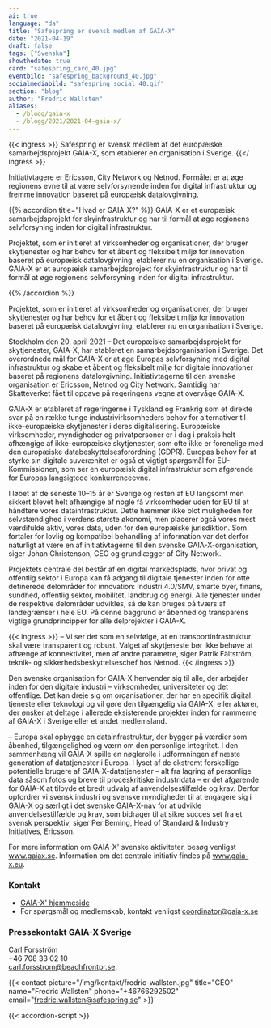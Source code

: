 ```yaml
---
ai: true
language: "da"
title: "Safespring er svensk medlem af GAIA-X"
date: "2021-04-19"
draft: false
tags: ["Svenska"]
showthedate: true
card: "safespring_card_40.jpg"
eventbild: "safespring_background_40.jpg"
socialmediabild: "safespring_social_40.gif"
section: "blog"
author: "Fredric Wallsten"
aliases:
  - /blogg/gaia-x
  - /blogg/2021/2021-04-gaia-x/
---
```

{{< ingress >}}
Safespring er svensk medlem af det europæiske samarbejdsprojekt GAIA-X, som etablerer en organisation i Sverige.
{{</ ingress >}}

Initiativtagere er Ericsson, City Network og Netnod. Formålet er at øge regionens evne til at være selvforsynende inden for digital infrastruktur og fremme innovation baseret på europæisk datalovgivning.

{{% accordion title="Hvad er GAIA-X?" %}}
GAIA-X er et europæisk samarbejdsprojekt for skyinfrastruktur og har til formål at øge regionens selvforsyning inden for digital infrastruktur.

Projektet, som er initieret af virksomheder og organisationer, der bruger skytjenester og har behov for et åbent og fleksibelt miljø for innovation baseret på europæisk datalovgivning, etablerer nu en organisation i Sverige.
GAIA-X er et europæisk samarbejdsprojekt for skyinfrastruktur og har til formål at øge regionens selvforsyning inden for digital infrastruktur.

{{% /accordion %}}

Projektet, som er initieret af virksomheder og organisationer, der bruger skytjenester og har behov for et åbent og fleksibelt miljø for innovation baseret på europæisk datalovgivning, etablerer nu en organisation i Sverige.

Stockholm den 20. april 2021 – Det europæiske samarbejdsprojekt for skytjenester, GAIA-X, har etableret en samarbejdsorganisation i Sverige. Det overordnede mål for GAIA-X er at øge Europas selvforsyning med digital infrastruktur og skabe et åbent og fleksibelt miljø for digitale innovationer baseret på regionens datalovgivning. Initiativtagerne til den svenske organisation er Ericsson, Netnod og City Network. Samtidig har Skatteverket fået til opgave på regeringens vegne at overvåge GAIA-X.

GAIA-X er etableret af regeringerne i Tyskland og Frankrig som et direkte svar på en række tunge industrivirksomheders behov for alternativer til ikke-europæiske skytjenester i deres digitalisering. Europæiske virksomheder, myndigheder og privatpersoner er i dag i praksis helt afhængige af ikke-europæiske skytjenester, som ofte ikke er forenelige med den europæiske databeskyttelsesforordning (GDPR). Europas behov for at styrke sin digitale suverænitet er også et vigtigt spørgsmål for EU-Kommissionen, som ser en europæisk digital infrastruktur som afgørende for Europas langsigtede konkurrenceevne.

I løbet af de seneste 10–15 år er Sverige og resten af EU langsomt men sikkert blevet helt afhængige af nogle få virksomheder uden for EU til at håndtere vores datainfrastruktur. Dette hæmmer ikke blot muligheden for selvstændighed i verdens største økonomi, men placerer også vores mest værdifulde aktiv, vores data, uden for den europæiske jurisdiktion. Som fortaler for lovlig og kompatibel behandling af information var det derfor naturligt at være en af initiativtagerne til den svenske GAIA-X-organisation, siger Johan Christenson, CEO og grundlægger af City Network.

Projektets centrale del består af en digital markedsplads, hvor privat og offentlig sektor i Europa kan få adgang til digitale tjenester inden for otte definerede delområder for innovation: Industri 4.0/SMV, smarte byer, finans, sundhed, offentlig sektor, mobilitet, landbrug og energi. Alle tjenester under de respektive delområder udvikles, så de kan bruges på tværs af landegrænser i hele EU. På denne baggrund er åbenhed og transparens vigtige grundprincipper for alle delprojekter i GAIA-X.

{{< ingress >}}
– Vi ser det som en selvfølge, at en transportinfrastruktur skal være transparent og robust. Valget af skytjeneste bør ikke behøve at afhænge af konnektivitet, men af andre parametre, siger Patrik Fältström, teknik- og sikkerhedsbeskyttelseschef hos Netnod.
{{< /ingress >}}

Den svenske organisation for GAIA-X henvender sig til alle, der arbejder inden for den digitale industri – virksomheder, universiteter og det offentlige. Det kan dreje sig om organisationer, der har en specifik digital tjeneste eller teknologi og vil gøre den tilgængelig via GAIA-X, eller aktører, der ønsker at deltage i allerede eksisterende projekter inden for rammerne af GAIA-X i Sverige eller et andet medlemsland.

– Europa skal opbygge en datainfrastruktur, der bygger på værdier som åbenhed, tilgængelighed og værn om den personlige integritet. I den sammenhæng vil GAIA-X spille en nøglerolle i udformningen af næste generation af datatjenester i Europa. I lyset af de ekstremt forskellige potentielle brugere af GAIA-X-datatjenester – alt fra lagring af personlige data såsom fotos og breve til proceskritiske industridata – er det afgørende for GAIA-X at tilbyde et bredt udvalg af anvendelsestilfælde og krav. Derfor opfordrer vi svensk industri og svenske myndigheder til at engagere sig i GAIA-X og særligt i det svenske GAIA-X-nav for at udvikle anvendelsestilfælde og krav, som bidrager til at sikre succes set fra et svensk perspektiv, siger Per Beming, Head of Standard & Industry Initiatives, Ericsson.

For mere information om GAIA-X' svenske aktiviteter, besøg venligst www.gaiax.se. Information om det centrale initiativ findes på www.gaia-x.eu.

### Kontakt

- [GAIA-X' hjemmeside](www.gaiax.se)
- For spørgsmål og medlemskab, kontakt venligst coordinator@gaia-x.se

### Pressekontakt GAIA-X Sverige

Carl Forsström<br>
+46 708 33 02 10<br>
carl.forsstrom@beachfrontpr.se.

{{< contact picture="/img/kontakt/fredric-wallsten.jpg" title="CEO" name="Fredric Wallsten" phone="+46766292502" email="fredric.wallsten@safespring.se" >}}

{{< accordion-script >}}